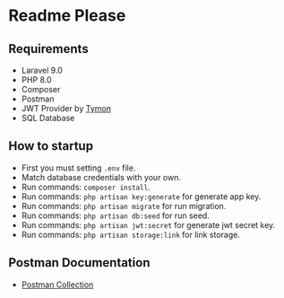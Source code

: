# Readme Please

## Requirements

-   Laravel 9.0
-   PHP 8.0
-   Composer
-   Postman
-   JWT Provider by [Tymon](https://jwt-auth.readthedocs.io/)
-   SQL Database

## How to startup

-   First you must setting `.env` file.
-   Match database credentials with your own.
-   Run commands: `composer install`.
-   Run commands: `php artisan key:generate` for generate app key.
-   Run commands: `php artisan migrate` for run migration.
-   Run commands: `php artisan db:seed` for run seed.
-   Run commands: `php artisan jwt:secret` for generate jwt secret key.
-   Run commands: `php artisan storage:link` for link storage.

## Postman Documentation

-   [Postman Collection](https://documenter.getpostman.com/view/33287012/2sA3s3GWQs)
